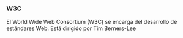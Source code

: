 ### W3C

El World Wide Web Consortium (W3C) se encarga del desarrollo de estándares Web. Está dirigido por Tim Berners-Lee